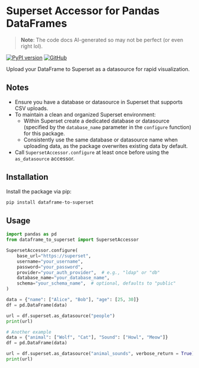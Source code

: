 # Superset Accessor for Pandas DataFrames

> **Note**: The code docs AI-generated so may not be perfect (or even right lol).

[![PyPI version](https://badge.fury.io/py/dataframe-to-superset.svg)](https://pypi.org/project/dataframe-to-superset/)
[![GitHub](https://img.shields.io/github/issues/lodu/dataframe-to-superset.svg?style=social&label=Issues)](https://github.com/lodu/dataframe-to-superset)

Upload your DataFrame to Superset as a datasource for rapid visualization.
## Notes

- Ensure you have a database or datasource in Superset that supports CSV uploads.
- To maintain a clean and organized Superset environment:
    - Within Superset create a dedicated database or datasource (specified by the `database_name` parameter in the `configure` function) for this package.
    - Consistently use the same database or datasource name when uploading data, as the package overwrites existing data by default.
- Call `SupersetAccessor.configure` at least once before using the `as_datasource` accessor.

## Installation

Install the package via pip:

```sh
pip install dataframe-to-superset
```

## Usage
```python
import pandas as pd
from dataframe_to_superset import SupersetAccessor

SupersetAccessor.configure(
    base_url="https://superset",
    username="your_username",
    password="your_password",
    provider="your_auth_provider",  # e.g., "ldap" or "db"
    database_name="your_database_name",
    schema="your_schema_name",  # optional, defaults to "public"
)

data = {"name": ["Alice", "Bob"], "age": [25, 30]}
df = pd.DataFrame(data)

url = df.superset.as_datasource("people")
print(url)

# Another example
data = {"animal": ["Wolf", "Cat"], "Sound": ["Howl", "Meow"]}
df = pd.DataFrame(data)

url = df.superset.as_datasource("animal_sounds", verbose_return = True)
print(url)
```
